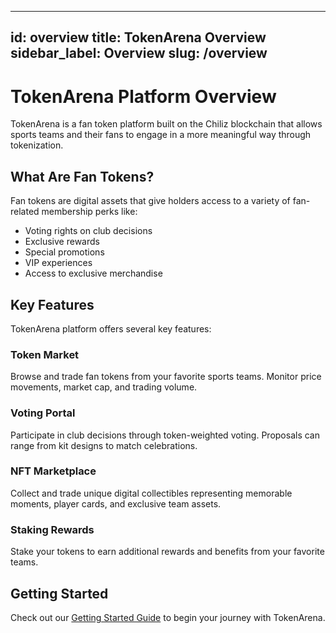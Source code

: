 
---
id: overview
title: TokenArena Overview
sidebar_label: Overview
slug: /overview
---

# TokenArena Platform Overview

TokenArena is a fan token platform built on the Chiliz blockchain that allows sports teams and their fans to engage in a more meaningful way through tokenization.

## What Are Fan Tokens?

Fan tokens are digital assets that give holders access to a variety of fan-related membership perks like:

- Voting rights on club decisions
- Exclusive rewards
- Special promotions
- VIP experiences
- Access to exclusive merchandise

## Key Features

TokenArena platform offers several key features:

### Token Market

Browse and trade fan tokens from your favorite sports teams. Monitor price movements, market cap, and trading volume.

### Voting Portal

Participate in club decisions through token-weighted voting. Proposals can range from kit designs to match celebrations.

### NFT Marketplace

Collect and trade unique digital collectibles representing memorable moments, player cards, and exclusive team assets.

### Staking Rewards

Stake your tokens to earn additional rewards and benefits from your favorite teams.

## Getting Started

Check out our [Getting Started Guide](/docs/get-started) to begin your journey with TokenArena.
